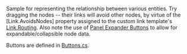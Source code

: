 ﻿Sample for representing the relationship between various entities. 
Try dragging the nodes -- their links will avoid other nodes,
by virtue of the [Link.AvoidsNodes] property assigned to the
custom link template's [Link.Routing](intro/links.html).
Also note the use of [Panel Expander Buttons](intro/buttons.html)
to allow for expandable/collapsible node data.

Buttons are defined in [Buttons.cs](https://github.com/NorthwoodsSoftware/GoDiagram/blob/main/Extensions/GraphObjects/Buttons/Buttons.cs).